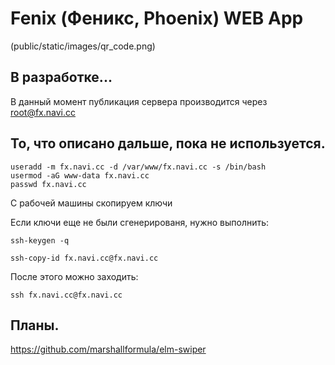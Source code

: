 # Fenix (Феникс, Phoenix) WEB App

(public/static/images/qr_code.png)

## В разработке...

В данный момент публикация сервера производится через root@fx.navi.cc



## То, что описано дальше, пока не используется.

```
useradd -m fx.navi.cc -d /var/www/fx.navi.cc -s /bin/bash
usermod -aG www-data fx.navi.cc
passwd fx.navi.cc
```

С рабочей машины скопируем ключи

Если ключи еще не были сгенерированя, нужно выполнить:
```
ssh-keygen -q
```

```
ssh-copy-id fx.navi.cc@fx.navi.cc
```

После этого можно заходить:

```
ssh fx.navi.cc@fx.navi.cc
```


## Планы.

https://github.com/marshallformula/elm-swiper
